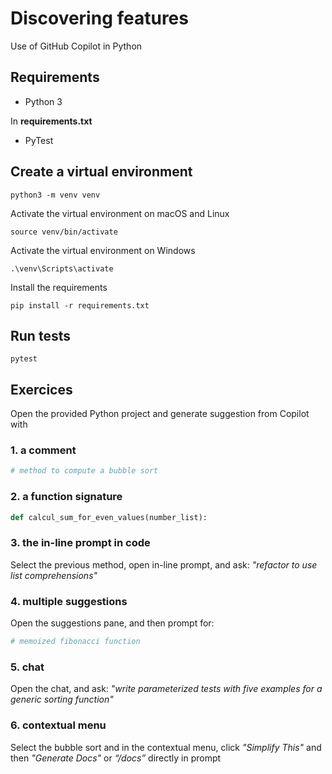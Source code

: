 # Discovering features

Use of GitHub Copilot in Python

## Requirements

- Python 3

In **requirements.txt**

- PyTest

## Create a virtual environment

```shell
python3 -m venv venv
```

Activate the virtual environment on macOS and Linux
```shell
source venv/bin/activate
```

Activate the virtual environment on Windows

```shell
.\venv\Scripts\activate
```

Install the requirements

```shell
pip install -r requirements.txt
```

## Run tests  

```shell
pytest
```

## Exercices

Open the provided Python project and generate suggestion from Copilot with

### 1. a comment

```python
# method to compute a bubble sort
```

### 2. a function signature

```python
def calcul_sum_for_even_values(number_list):
```

### 3. the in-line prompt in code

Select the previous method, open in-line prompt, and ask: _"refactor to use list comprehensions"_

### 4. multiple suggestions

Open the suggestions pane, and then prompt for:

```python
# memoized fibonacci function
```

### 5. chat

Open the chat, and ask: _"write parameterized tests with five examples for a generic sorting function"_

### 6. contextual menu

Select the bubble sort and in the contextual menu, click _"Simplify This"_ and then _"Generate Docs"_ or _“/docs”_ directly in prompt
